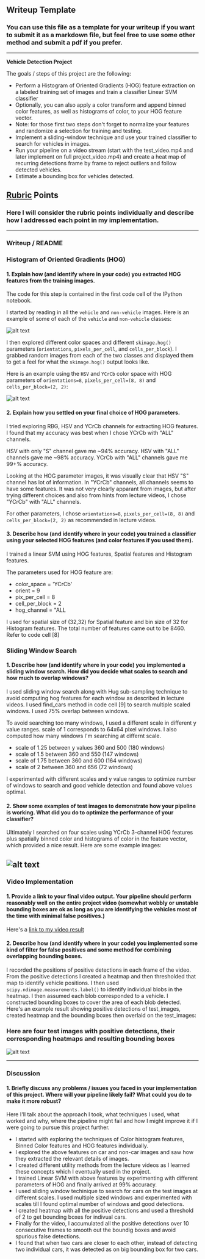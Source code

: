 ## Writeup Template
### You can use this file as a template for your writeup if you want to submit it as a markdown file, but feel free to use some other method and submit a pdf if you prefer.

---

**Vehicle Detection Project**

The goals / steps of this project are the following:

* Perform a Histogram of Oriented Gradients (HOG) feature extraction on a labeled training set of images and train a classifier Linear SVM classifier
* Optionally, you can also apply a color transform and append binned color features, as well as histograms of color, to your HOG feature vector. 
* Note: for those first two steps don't forget to normalize your features and randomize a selection for training and testing.
* Implement a sliding-window technique and use your trained classifier to search for vehicles in images.
* Run your pipeline on a video stream (start with the test_video.mp4 and later implement on full project_video.mp4) and create a heat map of recurring detections frame by frame to reject outliers and follow detected vehicles.
* Estimate a bounding box for vehicles detected.

[//]: # (Image References)
[image1]: ./examples/car_not_car.png
[image2]: ./examples/HOG_example.jpg
[image3]: ./examples/sliding_windows.jpg
[image4]: ./examples/sliding_window.jpg
[image5]: ./examples/bboxes_and_heat.png
[image6]: ./examples/labels_map.png
[image7]: ./examples/output_bboxes.png
[video1]: ./project_video.mp4

## [Rubric](https://review.udacity.com/#!/rubrics/513/view) Points
### Here I will consider the rubric points individually and describe how I addressed each point in my implementation.  

---
### Writeup / README

### Histogram of Oriented Gradients (HOG)

#### 1. Explain how (and identify where in your code) you extracted HOG features from the training images.

The code for this step is contained in the first code cell of the IPython notebook.

I started by reading in all the `vehicle` and `non-vehicle` images.  Here is an example of some of each of the `vehicle` and `non-vehicle` classes:

![alt text][image1]

I then explored different color spaces and different `skimage.hog()` parameters (`orientations`, `pixels_per_cell`, and `cells_per_block`).  I grabbed random images from each of the two classes and displayed them to get a feel for what the `skimage.hog()` output looks like.

Here is an example using the `HSV` and `YCrCb` color space with HOG parameters of `orientations=8`, `pixels_per_cell=(8, 8)` and `cells_per_block=(2, 2)`:

![alt text][image2]

#### 2. Explain how you settled on your final choice of HOG parameters.

I tried exploring RBG, HSV and YCrCb channels for extracting HOG features. I found that my accuracy was best when I chose YCrCb with "ALL" channels. 

HSV with only "S" channel gave me ~94% accuracy.
HSV with "ALL" channels gave me ~98% accuracy.
YCrCb with "ALL" channels gave me 99+% accuracy.

Looking at the HOG parameter images, it was visually clear that HSV "S" channel has lot of information. In "YCrCb" channels, all channels seems to have some features. It was not very clearly apparant from images, but after trying different choices and also from hints from lecture videos, I chose "YCrCb" with "ALL" channels.

For other parameters, I chose `orientations=8`, `pixels_per_cell=(8, 8)` and `cells_per_block=(2, 2)` as recommended in lecture videos.

#### 3. Describe how (and identify where in your code) you trained a classifier using your selected HOG features (and color features if you used them).

I trained a linear SVM using HOG features, Spatial features and Histogram features.

The parameters used for HOG feature are: 
* color_space = 'YCrCb'
* orient = 9  
* pix_per_cell = 8
* cell_per_block = 2
* hog_channel = "ALL

I used for spatial size of (32,32) for Spatial feature and bin size of 32 for Histogram features.
The total number of features came out to be 8460. Refer to code cell [8]

### Sliding Window Search

#### 1. Describe how (and identify where in your code) you implemented a sliding window search.  How did you decide what scales to search and how much to overlap windows?

I used sliding window search along with Hug sub-sampling technique to avoid computing hog features for each window as described in lecture videos. I used find_cars method in code cell [9] to search multiple scaled windows. I used 75% overlap between windows.

To avoid searching too many windows, I used a different scale in different y value ranges. scale of 1 corresponds to 64x64 pixel windows. I also computed how many windows I'm searching at differnt scale.

* scale of 1.25 between y values 360 and 500  (180 windows)
* scale of 1.5 between 360 and 550 (147 windows)
* scale of 1.75 between 360 and 600 (164 windows)
* scale of 2 between 360 and 656 (72 windows)

I experimented with different scales and y value ranges to optimize number of windows to search and good vehicle detection and found above values optimal.

#### 2. Show some examples of test images to demonstrate how your pipeline is working.  What did you do to optimize the performance of your classifier?

Ultimately I searched on four scales using YCrCb 3-channel HOG features plus spatially binned color and histograms of color in the feature vector, which provided a nice result.  Here are some example images:

![alt text][image4]
---

### Video Implementation

#### 1. Provide a link to your final video output.  Your pipeline should perform reasonably well on the entire project video (somewhat wobbly or unstable bounding boxes are ok as long as you are identifying the vehicles most of the time with minimal false positives.)
Here's a [link to my video result](./project_video.mp4)


#### 2. Describe how (and identify where in your code) you implemented some kind of filter for false positives and some method for combining overlapping bounding boxes.

I recorded the positions of positive detections in each frame of the video.  From the positive detections I created a heatmap and then thresholded that map to identify vehicle positions.  I then used `scipy.ndimage.measurements.label()` to identify individual blobs in the heatmap.  I then assumed each blob corresponded to a vehicle.  I constructed bounding boxes to cover the area of each blob detected.  
Here's an example result showing positive detections of test_images, created heatmap and the bounding boxes then overlaid on the test_images:

### Here are four test images with positive detections, their corresponding heatmaps and resulting bounding boxes

![alt text][image5]


---

### Discussion

#### 1. Briefly discuss any problems / issues you faced in your implementation of this project.  Where will your pipeline likely fail?  What could you do to make it more robust?

Here I'll talk about the approach I took, what techniques I used, what worked and why, where the pipeline might fail and how I might improve it if I were going to pursue this project further.  

* I started with exploring the techniques of Color histogram features, Binned Color features and HOG features individually.
* I explored the above features on car and non-car images and saw how they extracted the relevant details of images.
* I created different utility methods from the lecture videos as I learned these concepts which I eventually used in the project.
* I trained Linear SVM with above features by experimenting with different parameters of HOG and finally arrived at 99% accuracy.
* I used sliding window techinique to search for cars on the test images at different scales. I used multiple sized windows and experimented with scales till I found optimal number of windows and good detections.
* I created heatmap with all the positive detections and used a threshold of 2 to get bounding boxes for indivual cars.
* Finally for the video, I accumulated all the positive detections over 10 consecutive frames to smooth out the boundig boxes and avoid spurious false detections.
* I found that when two cars are closer to each other, instead of detecting two individual cars, it was detected as on big bounding box for two cars.



